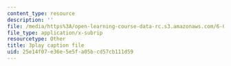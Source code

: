 ```yaml
---
content_type: resource
description: ''
file: /media/https%3A/open-learning-course-data-rc.s3.amazonaws.com/6-042j-mathematics-for-computer-science-spring-2015/25e14f07e36e5e5fa05bcd57cb111d59_jwjDj4GoSV0.vtt
file_type: application/x-subrip
resourcetype: Other
title: 3play caption file
uid: 25e14f07-e36e-5e5f-a05b-cd57cb111d59
---
```

